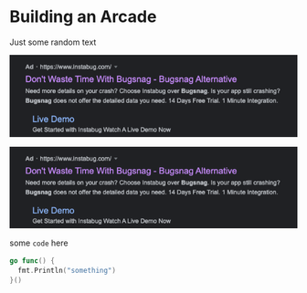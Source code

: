 <!--
published: true
path: building-an-arcade
-->
# Building an Arcade

Just some random text

![bugsnag](https://raw.githubusercontent.com/wamphlett/test-blog/master/ultracade/bugsnag-slander.png)

<div class="double images">
  <img src="./bugsnag-slander.png" />
</div>

some `code` here

```go
go func() {
  fmt.Println("something")
}()
```
